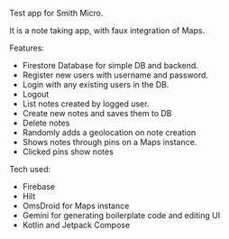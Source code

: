 Test app for Smith Micro.

It is a note taking app, with faux integration of Maps.

Features:
- Firestore Database for simple DB and backend.
- Register new users with username and password.
- Login with any existing users in the DB.
- Logout
- List notes created by logged user.
- Create new notes and saves them to DB
- Delete notes
- Randomly adds a geolocation on note creation
- Shows notes through pins on a Maps instance.
- Clicked pins show notes

Tech used:
- Firebase
- Hilt
- OmsDroid for Maps instance
- Gemini for generating boilerplate code and editing UI
- Kotlin and Jetpack Compose
